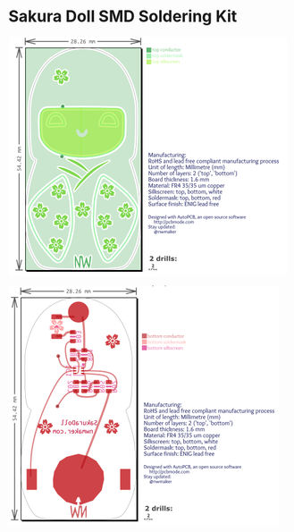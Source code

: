 # Sakura Doll SMD Soldering Kit

![Sakura Top](https://github.com/nwmaker/sakuradoll/blob/master/design/sakuradoll-top.png)

![Sakura Bottom](https://github.com/nwmaker/sakuradoll/blob/master/design/sakuradoll-bottom.png)

